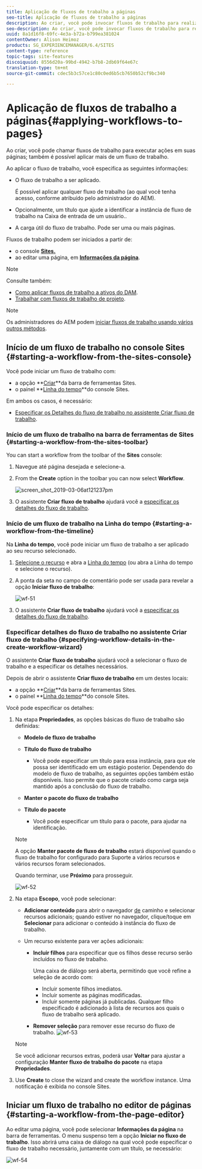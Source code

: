 ```yaml
---
title: Aplicação de fluxos de trabalho a páginas
seo-title: Aplicação de fluxos de trabalho a páginas
description: Ao criar, você pode invocar fluxos de trabalho para realizar ações em suas páginas. Também é possível aplicar mais de um fluxo de trabalho.
seo-description: Ao criar, você pode invocar fluxos de trabalho para realizar ações em suas páginas. Também é possível aplicar mais de um fluxo de trabalho.
uuid: 8a1d16f8-69fc-4e3a-b72a-b799ea381024
contentOwner: Alison Heimoz
products: SG_EXPERIENCEMANAGER/6.4/SITES
content-type: reference
topic-tags: site-features
discoiquuid: 8556d20a-99bd-4942-b7b8-2db69f64e67c
translation-type: tm+mt
source-git-commit: cdec5b3c57ce1c80c0ed6b5cb7650b52cf9bc340

---
```



# Aplicação de fluxos de trabalho a páginas{#applying-workflows-to-pages}

Ao criar, você pode chamar fluxos de trabalho para executar ações em suas páginas; também é possível aplicar mais de um fluxo de trabalho.

Ao aplicar o fluxo de trabalho, você especifica as seguintes informações:

* O fluxo de trabalho a ser aplicado.

   É possível aplicar qualquer fluxo de trabalho (ao qual você tenha acesso, conforme atribuído pelo administrador do AEM).

* Opcionalmente, um título que ajude a identificar a instância de fluxo de trabalho na Caixa de entrada de um usuário..
* A carga útil do fluxo de trabalho. Pode ser uma ou mais páginas.

Fluxos de trabalho podem ser iniciados a partir de:

* o console **[Sites.](#starting-a-workflow-from-the-sites-console)**
* ao editar uma página, em **[Informações da página](#starting-a-workflow-from-the-page-editor)**.

>[!NOTE]
>
>Consulte também:
>
>* [Como aplicar fluxos de trabalho a ativos do DAM](/help/assets/assets-workflow.md).
>* [Trabalhar com fluxos de trabalho de projeto](/help/sites-authoring/projects-with-workflows.md).
>



>[!NOTE]
>
>Os administradores do AEM podem [iniciar fluxos de trabalho usando vários outros métodos](/help/sites-administering/workflows-starting.md).

## Início de um fluxo de trabalho no console Sites {#starting-a-workflow-from-the-sites-console}

Você pode iniciar um fluxo de trabalho com:

* a opção **[Criar](#starting-a-workflow-from-the-sites-toolbar)**da barra de ferramentas Sites.
* o painel **[Linha do tempo](#starting-a-workflow-from-the-timeline)**do console Sites.

Em ambos os casos, é necessário:

* [Especificar os Detalhes do fluxo de trabalho no assistente Criar fluxo de trabalho](#specifying-workflow-details-in-the-create-workflow-wizard).

### Início de um fluxo de trabalho na barra de ferramentas de Sites {#starting-a-workflow-from-the-sites-toolbar}

You can start a workflow from the toolbar of the **Sites** console:

1. Navegue até página desejada e selecione-a.

1. From the **Create** option in the toolbar you can now select **Workflow**.

   ![screen_shot_2019-03-06at121237pm](assets/screen_shot_2019-03-06at121237pm.png)

1. O assistente **Criar fluxo de trabalho** ajudará você a [especificar os detalhes do fluxo de trabalho](#specifying-workflow-details-in-the-create-workflow-wizard).

### Início de um fluxo de trabalho na Linha do tempo {#starting-a-workflow-from-the-timeline}

Na **Linha do tempo**, você pode iniciar um fluxo de trabalho a ser aplicado ao seu recurso selecionado.

1. [Selecione o recurso](/help/sites-authoring/basic-handling.md#viewing-and-selecting-resources) e abra a [Linha do tempo](/help/sites-authoring/basic-handling.md#timeline) (ou abra a Linha do tempo e selecione o recurso).
1. A ponta da seta no campo de comentário pode ser usada para revelar a opção **Iniciar fluxo de trabalho**:

   ![wf-51](assets/wf-51.png)

1. O assistente **Criar fluxo de trabalho** ajudará você a [especificar os detalhes do fluxo de trabalho](#specifying-workflow-details-in-the-create-workflow-wizard).

### Especificar detalhes do fluxo de trabalho no assistente Criar fluxo de trabalho {#specifying-workflow-details-in-the-create-workflow-wizard}

O assistente **Criar fluxo de trabalho** ajudará você a selecionar o fluxo de trabalho e a especificar os detalhes necessários.

Depois de abrir o assistente **Criar fluxo de trabalho** em um destes locais:

* a opção **[Criar](#starting-a-workflow-from-the-sites-toolbar)**da barra de ferramentas Sites.
* o painel **[Linha do tempo](#starting-a-workflow-from-the-timeline)**do console Sites.

Você pode especificar os detalhes:

1. Na etapa **Propriedades**, as opções básicas do fluxo de trabalho são definidas:

   * **Modelo de fluxo de trabalho**
   * **Título do fluxo de trabalho**

      * Você pode especificar um título para essa instância, para que ele possa ser identificado em um estágio posterior.
   Dependendo do modelo de fluxo de trabalho, as seguintes opções também estão disponíveis. Isso permite que o pacote criado como carga seja mantido após a conclusão do fluxo de trabalho.

   * **Manter o pacote do fluxo de trabalho**
   * **Título do pacote**

      * Você pode especificar um título para o pacote, para ajudar na identificação.
   >[!NOTE]
   >
   >A opção **Manter pacote de fluxo de trabalho** estará disponível quando o fluxo de trabalho for configurado para Suporte a vários recursos e vários recursos foram selecionados.[](/help/sites-developing/workflows-models.md#configuring-a-workflow-for-multi-resource-support)

   Quando terminar, use **Próximo** para prosseguir.

   ![wf-52](assets/wf-52.png)

1. Na etapa **Escopo**, você pode selecionar:

   * **Adicionar conteúdo** para abrir o navegador [de](/help/sites-authoring/author-environment-tools.md#path-browser) caminho e selecionar recursos adicionais; quando estiver no navegador, clique/toque em **Selecionar** para adicionar o conteúdo à instância do fluxo de trabalho.
   * Um recurso existente para ver ações adicionais:

      * **Incluir filhos** para especificar que os filhos desse recurso serão incluídos no fluxo de trabalho.

         Uma caixa de diálogo será aberta, permitindo que você refine a seleção de acordo com:

         * Incluir somente filhos imediatos.
         * Incluir somente as páginas modificadas.
         * Incluir somente páginas já publicadas.
         Qualquer filho especificado é adicionado à lista de recursos aos quais o fluxo de trabalho será aplicado.

      * **Remover seleção** para remover esse recurso do fluxo de trabalho.
   ![wf-53](assets/wf-53.png)

   >[!NOTE]
   >
   >Se você adicionar recursos extras, poderá usar **Voltar** para ajustar a configuração **Manter fluxo de trabalho do pacote** na etapa **Propriedades**.

1. Use **Create** to close the wizard and create the workflow instance. Uma notificação é exibida no console Sites.

## Iniciar um fluxo de trabalho no editor de páginas {#starting-a-workflow-from-the-page-editor}

Ao editar uma página, você pode selecionar **Informações da página** na barra de ferramentas. O menu suspenso tem a opção **Iniciar no fluxo de trabalho**. Isso abrirá uma caixa de diálogo na qual você pode especificar o fluxo de trabalho necessário, juntamente com um título, se necessário:

![wf-54](assets/wf-54.png)

